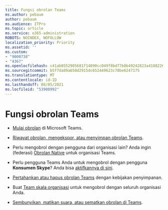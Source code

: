 ```yaml
---
title: Fungsi obrolan Teams
ms.author: pebaum
author: pebaum
ms.audience: ITPro
ms.topic: article
ms.service: o365-administration
ROBOTS: NOINDEX, NOFOLLOW
localization_priority: Priority
ms.assetid: ''
ms.custom:
- "9000738"
- "4367"
ms.openlocfilehash: c41ab0552985681f14090cc049f8bd77b8b49242823a418822674cd21dea0f77
ms.sourcegitcommit: b5f7da89a650d2915dc652449623c78be6247175
ms.translationtype: MT
ms.contentlocale: id-ID
ms.lasthandoff: 08/05/2021
ms.locfileid: "53908992"
---
```

# <a name="teams-chat-functionality"></a>Fungsi obrolan Teams

- [Mulai obrolan](https://support.office.com/article/start-a-chat-in-teams-0c71b32b-c050-4930-a887-5afbe742b3d8) di Microsoft Teams.

- [Riwayat obrolan, mengekspor, atau menyimpan obrolan Teams](https://docs.microsoft.com/alchemyinsights/chat-history-in-microsoft-teams).

- Perlu mengobrol dengan pengguna dari organisasi lain? Anda ingin (federasi) [Obrolan Native](https://docs.microsoft.com/microsoftteams/native-chat-for-external-users) untuk organisasi Teams.

- Perlu pengguna Teams Anda untuk mengobrol dengan pengguna **Konsumen Skype**? Anda bisa [aktifkannya di sini](https://docs.microsoft.com/microsoftteams/manage-external-access#step-1---enable-your-organization-to-communicate-with-another-teams-organization). 

- [Pertahankan atau hapus obrolan Teams](https://docs.microsoft.com/microsoftteams/retention-policies) dengan kebijakan penyimpanan.

- Buat [Team skala organisasi](https://docs.microsoft.com/microsoftteams/create-an-org-wide-team) untuk mengobrol dengan seluruh organisasi Anda.

- [Sembunyikan, matikan suara, atau sematkan obrolan di Teams](https://support.office.com/article/hide-mute-or-pin-a-chat-in-teams-9aee02ef-713d-495b-8a73-9762d8e4b066).
